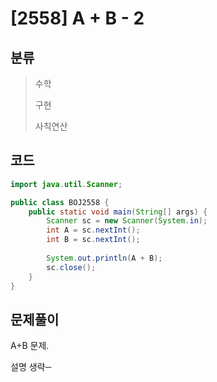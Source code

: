# [2558] A + B - 2

## 분류
> 수학
>
> 구현
>
> 사칙연산

## 코드
```java
import java.util.Scanner;

public class BOJ2558 {
	public static void main(String[] args) {
		Scanner sc = new Scanner(System.in);
		int A = sc.nextInt();
		int B = sc.nextInt();
		
		System.out.println(A + B);
		sc.close();
	}
}
```

## 문제풀이

A+B 문제.

설명 생략─